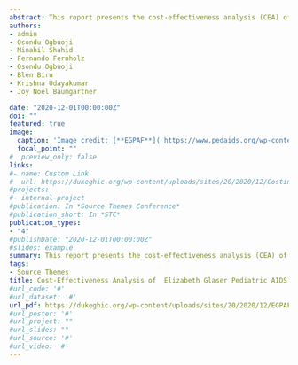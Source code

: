 ```yaml
---
abstract: This report presents the cost-effectiveness analysis (CEA) of a Saving Lives at Birth (SLAB) funded innovation – Pratt Pouch – in Uganda. Pratt Pouch is a novel way to deliver Nevirapine (NVP), an antiretroviral (ARV) prophylaxis, in a small sachet to HIV-exposed infants (HEI). These packets contain pre-measured NVP solution, which can be administered at home to neonates without direct supervision from a healthcare provider. The CEA presented in this report quantifies the health and social impact of scaling up the use of Pratt Pouch over the period 2019 to 2030 in Uganda. Data on cost of scaling up was collected from Elizabeth Glaser Pediatric AIDS Foundation (EGPAF), while estimate on impact was obtained from a model developed by Grand Challenges Canada (GCC) and reviewed by Duke University. 
authors:
- admin
- Osondu Ogbuoji
- Minahil Shahid
- Fernando Fernholz
- Osondu Ogbuoji
- Blen Biru
- Krishna Udayakumar
- Joy Noel Baumgartner

date: "2020-12-01T00:00:00Z"
doi: ""
featured: true
image:
  caption: 'Image credit: [**EGPAF**]( https://www.pedaids.org/wp-content/uploads/2017/09/SLAB_2pager_A4_072518-nc.pdf)'
  focal_point: ""
#  preview_only: false
links:
#- name: Custom Link
#  url: https://dukeghic.org/wp-content/uploads/sites/20/2020/12/Costing-Tool-for-Healthcare-Innovations-Brief.pdf
#projects:
#- internal-project
#publication: In *Source Themes Conference*
#publication_short: In *STC*
publication_types:
- "4"
#publishDate: "2020-12-01T00:00:00Z"
#slides: example
summary: This report presents the cost-effectiveness analysis (CEA) of a Saving Lives at Birth (SLAB) funded innovation – Pratt Pouch – in Uganda. Pratt Pouch is a novel way to deliver Nevirapine (NVP), an antiretroviral (ARV) prophylaxis, in a small sachet to HIV-exposed infants (HEI).  
tags:
- Source Themes
title: Cost-Effectiveness Analysis of  Elizabeth Glaser Pediatric AIDS Foundation (EGPAF) Pratt Pouch 
#url_code: '#'
#url_dataset: '#'
url_pdf: https://dukeghic.org/wp-content/uploads/sites/20/2020/12/EGPAFs-Pratt-Pouch-Innovation-Cost-Effectiveness-Analysis-Report-.pdf
#url_poster: '#'
#url_project: ""
#url_slides: ""
#url_source: '#'
#url_video: '#'
---
```


